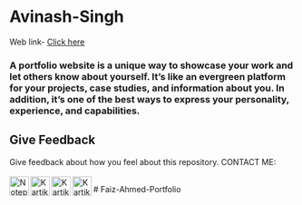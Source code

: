 # Avinash-Singh
Web link- [Click here](https://avinash201199.github.io/Avinash-Singh)

### A portfolio website is a unique way to showcase your work and let others know about yourself. It’s like an evergreen platform for your projects, case studies, and information about you. In addition, it’s one of the best ways to express your personality, experience, and capabilities.


## Give Feedback

Give feedback about how you feel about this repository.
CONTACT ME:
<br><br>
[<img align="left" alt="Notepad Tricks" width="34px" src="https://img.icons8.com/office/48/000000/globe.png" />][website]
[<img align="left" alt="Kartikey's LinkedIn" width="34px" src="https://img.icons8.com/color/48/000000/linkedin.png"/>][linkedin]
[<img align="left" alt="Kartikey's Instagram" width="34px" src="https://img.icons8.com/fluency/48/000000/instagram-new.png" />][instagram]
[<img align="left" alt="Kartikey's Facebook" width="34px" src="https://img.icons8.com/color/48/000000/facebook-new.png" />][fb]


[website]: https://avinash201199.github.io/Avinash-Singh/
[instagram]: https://www.instagram.com/lets__code/
[linkedin]: https://www.linkedin.com/in/avinash-singh-071b79175/
[Github]: https://github.com/avinash201199
[fb]: https://www.facebook.com/profile.php?id=100007132384595
#   F a i z - A h m e d - P o r t f o l i o  
 